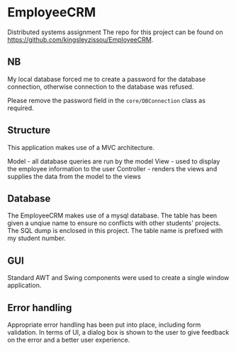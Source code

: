 # EmployeeCRM

Distributed systems assignment
The repo for this project can be found on
https://github.com/kingsleyzissou/EmployeeCRM.

## NB

My local database forced me to create a password for the database connection,
otherwise connection to the database was refused.

Please remove the password field in the `core/DBConnection` class as required.

## Structure

This application makes use of a MVC architecture.

Model - all database queries are run by the model
View - used to display the employee information to the user
Controller - renders the views and supplies the data from the model to the views

## Database

The EmployeeCRM makes use of a mysql database. The table has been given a unqiue name to ensure
no conflicts with other students' projects. The SQL dump is enclosed in this project. The table name is prefixed with my student number.

## GUI

Standard AWT and Swing components were used to create a single window application.

## Error handling

Appropriate error handling has been put into place, including form validation. In terms of UI, a dialog box
is shown to the user to give feedback on the error and a better user experience.
